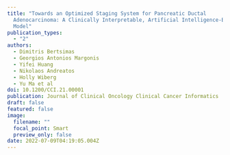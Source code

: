 ```yaml
---
title: "Towards an Optimized Staging System for Pancreatic Ductal
  Adenocarcinoma: A Clinically Interpretable, Artificial Intelligence-Based
  Model"
publication_types:
  - "2"
authors:
  - Dimitris Bertsimas
  - Georgios Antonios Margonis
  - Yifei Huang
  - Nikolaos Andreatos
  - Holly Wiberg
  - Yu Ma et al
doi: 10.1200/CCI.21.00001
publication: Journal of Clinical Oncology Clinical Cancer Informatics
draft: false
featured: false
image:
  filename: ""
  focal_point: Smart
  preview_only: false
date: 2022-07-09T04:19:05.004Z
---
```

